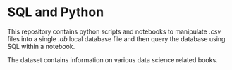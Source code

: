 # SQL and Python

This repository contains python scripts and notebooks to manipulate *.csv* files into a single *.db* local database file and then query the database using SQL within a notebook.

The dataset contains information on various data science related books.